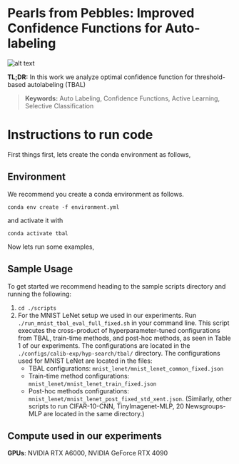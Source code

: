 # Pearls from Pebbles: Improved Confidence Functions for Auto-labeling 

![alt text](figs/auto-labeling-sketch.png)

**TL;DR:** In this work we analyze optimal confidence function for threshold-based autolabeling (TBAL)

> **Keywords:** Auto Labeling, Confidence Functions, Active Learning, Selective Classification

# Instructions to run code
First things first, lets create the conda environment as follows,

## Environment 

We recommend you create a conda environment as follows.

```
conda env create -f environment.yml
```

and activate it with

```
conda activate tbal
```

Now lets run some examples,

## Sample Usage
To get started we recommend heading to the sample scripts directory and running the following:

1. `cd ./scripts`
2. For the MNIST LeNet setup we used in our experiments. Run `./run_mnist_tbal_eval_full_fixed.sh` in your command line. This script executes the cross-product of hyperparameter-tuned configurations from TBAL, train-time methods, and post-hoc methods, as seen in Table 1 of our experiments. The configurations are located in the `./configs/calib-exp/hyp-search/tbal/` directory. The configurations used for MNIST LeNet are located in the files:
    - TBAL configurations: `mnist_lenet/mnist_lenet_common_fixed.json`
    - Train-time method configurations: `mnist_lenet/mnist_lenet_train_fixed.json`
    - Post-hoc methods configurations: `mnist_lenet/mnist_lenet_post_fixed_std_xent.json`.
(Similarly, other scripts to run CIFAR-10-CNN, TinyImagenet-MLP, 20 Newsgroups-MLP are located in the same directory.)

## Compute used in our experiments 
**GPUs**: NVIDIA RTX A6000, NVIDIA GeForce RTX 4090
